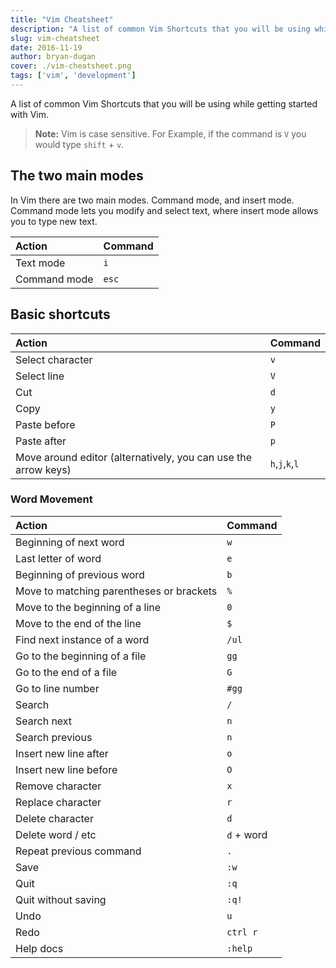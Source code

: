 ```yaml
---
title: "Vim Cheatsheet"
description: "A list of common Vim Shortcuts that you will be using while getting started with Vim."
slug: vim-cheatsheet
date: 2016-11-19
author: bryan-dugan
cover: ./vim-cheatsheet.png
tags: ['vim', 'development']
---
```


A list of common Vim Shortcuts that you will be using while getting started with Vim.

> **Note:** Vim is case sensitive. For Example, if the command is `V` you would type `shift` + `v`.

## The two main modes
In Vim there are two main modes. Command mode, and insert mode. Command mode lets you modify and select text, where insert mode allows you to type new text.

| Action | Command |
| :--- | :--- |
| Text mode | `i` | 
| Command mode | `esc` |

## Basic shortcuts

| Action | Command |
| :--- | :--- |
| Select character | `v` |
| Select line | `V` |
| Cut | `d` |
| Copy | `y` |
| Paste before | `P` |
| Paste after | `p` |
| Move around editor (alternatively, you can use the arrow keys) | `h`,`j`,`k`,`l` |


### Word Movement

| Action | Command |
| :--- | :--- |
| Beginning of next word | `w` |
| Last letter of word | `e` |
| Beginning of previous word | `b` |
| Move to matching parentheses or brackets | `%` |
| Move to the beginning of a line | `0` |
| Move to the end of the line | `$` |
| Find next instance of a word | `/ul`| 
| Go to the beginning of a file | `gg` |
| Go to the end of a file | `G` |
| Go to line number | `#gg` |
| Search | `/` |
| Search next | `n` |
| Search previous | `n` |
| Insert new line after | `o` |
| Insert new line before |`O` |
| Remove character | `x` |
| Replace character | `r` |
| Delete character | `d` |
| Delete word / etc | `d` + word |
| Repeat previous command | `.` |
| Save | `:w` |
| Quit | `:q` |
| Quit without saving | `:q!` |
| Undo  | `u` |
| Redo | `ctrl r` |
| Help docs | `:help` |
